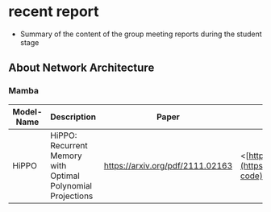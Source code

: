 # recent report
* Summary of the content of the group meeting reports during the student stage
## About Network Architecture

### Mamba

|Model-Name | Description | Paper | Code | Year |
|------|-------|------|------|------|
|HiPPO |HiPPO: Recurrent Memory with Optimal Polynomial Projections |<https://arxiv.org/pdf/2111.02163> |<[https://github.com/icon-lab/TranSMS](https://github.com/HazyResearch/hippo-code)> |NIPS 2020 |

